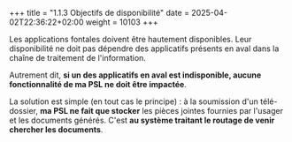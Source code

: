 +++
title = "1.1.3 Objectifs de disponibilité"
date = 2025-04-02T22:36:22+02:00
weight = 10103
+++

Les applications fontales doivent être hautement disponibles. Leur disponibilité ne doit pas dépendre des applicatifs présents en aval dans la chaîne de traitement de l'information.

Autrement dit, **si un des applicatifs en aval est indisponible, aucune fonctionnalité de ma PSL ne doit être impactée**.

La solution est simple (en tout cas le principe) : à la soumission d'un télé-dossier, **ma PSL ne fait que stocker** les pièces jointes fournies par l'usager et les documents générés. C'est **au système traitant le routage de venir chercher les documents**.
